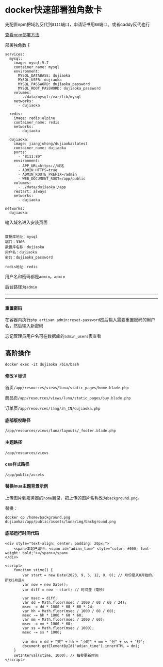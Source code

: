 # docker快速部署独角数卡

先配置npm把域名反代到`8111`端口，申请证书用`80`端口。或者caddy反代也行

[查看npm部署方法](https://github.com/sky22333/Docker-Hub/blob/main/docker/docker%20NPM.md#docker%E9%83%A8%E7%BD%B2nginx-proxy-manager)

部署独角数卡

```
services:
  mysql:
    image: mysql:5.7
    container_name: mysql
    environment:
      MYSQL_DATABASE: dujiaoka
      MYSQL_USER: dujiaoka
      MYSQL_PASSWORD: dujiaoka_password
      MYSQL_ROOT_PASSWORD: dujiaoka_password
    volumes:
      - ./data/mysql:/var/lib/mysql
    networks:
      - dujiaoka

  redis:
    image: redis:alpine
    container_name: redis
    networks:
      - dujiaoka

  dujiaoka:
    image: jiangjuhong/dujiaoka:latest
    container_name: dujiaoka
    ports:
      - "8111:80"
    environment:
      - APP_URL=https://域名
      - ADMIN_HTTPS=true
      - ADMIN_ROUTE_PREFIX=/admin
      - WEB_DOCUMENT_ROOT=/app/public
    volumes:
      - ./data/dujiaoka:/app
    restart: always
    networks:
      - dujiaoka

networks:
  dujiaoka:
```

输入域名进入安装页面
```

数据库地址：mysql
端口：3306
数据库名称：dujiaoka
用户名：dujiaoka
密码：dujiaoka_password

redis地址：redis
```



用户名和密码都是`admin`，`admin`

后台路径为`admin`

---
---
#### 重置密码
在容器内执行`php artisan admin:reset-password`然后输入需要重置密码的用户名，然后输入新密码

忘记管理员用户名可在数据库的`admin_users`表查看

## 高阶操作

```
docker exec -it dujiaoka /bin/bash
```
#### 修改￥标识

首页`/app/resources/views/luna/static_pages/home.blade.php`

商品页`/app/resources/views/luna/static_pages/buy.blade.php`

订单页`/app/resources/lang/zh_CN/dujiaoka.php`



#### 底部版权路径
```
/app/resources/views/luna/layouts/_footer.blade.php
```

#### 主题路径
```
/app/resources/views
```
#### css样式路径
```
/app/public/assets
```

#### 替换lnua主题背景示例

上传图片到服务器的`home`目录，把上传的图片名称改为`background.png`。

替换：
```
docker cp /home/background.png dujiaoka:/app/public/assets/luna/img/background.png
```

#### 底部运行时间代码
```
<div style="text-align: center; padding: 20px;">
    <span>本站已运行: <span id="adian_time" style="color: #000; font-weight: bold;"></span></span>
</div>

<script>
    function stime() {
        var start = new Date(2023, 9, 5, 12, 0, 0); // 月份是从0开始的，所以5月是4
        var now = new Date();
        var diff = now - start; // 时间差（毫秒）

        var msec = diff;
        var dd = Math.floor(msec / 1000 / 60 / 60 / 24);
        msec -= dd * 1000 * 60 * 60 * 24;
        var hh = Math.floor(msec / 1000 / 60 / 60);
        msec -= hh * 1000 * 60 * 60;
        var mm = Math.floor(msec / 1000 / 60);
        msec -= mm * 1000 * 60;
        var ss = Math.floor(msec / 1000);
        msec -= ss * 1000;

        var dni = dd + "天" + hh + "小时" + mm + "分" + ss + "秒";
        document.getElementById("adian_time").innerHTML = dni;
    }
    setInterval(stime, 1000); // 每秒更新时间
</script>
```

